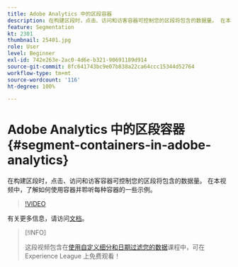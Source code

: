 ```yaml
---
title: Adobe Analytics 中的区段容器
description: 在构建区段时，点击、访问和访客容器可控制您的区段将包含的数据量。 在本视频中，了解如何使用容器并聆听每种容器的一些示例。
feature: Segmentation
kt: 2301
thumbnail: 25401.jpg
role: User
level: Beginner
exl-id: 742e263e-2ac0-4d6e-b321-90691189d914
source-git-commit: 8fc641743bc9e07b838a22ca64ccc15344d52764
workflow-type: tm+mt
source-wordcount: '116'
ht-degree: 100%

---
```


# Adobe Analytics 中的区段容器 {#segment-containers-in-adobe-analytics}

在构建区段时，点击、访问和访客容器可控制您的区段将包含的数据量。 在本视频中，了解如何使用容器并聆听每种容器的一些示例。

>[!VIDEO](https://video.tv.adobe.com/v/25401/?quality=12&learn=on)

有关更多信息，请访问[文档](https://experienceleague.adobe.com/docs/analytics/components/segmentation/seg-overview.html?lang=zh-Hans)。

>[!INFO]
>
> 这段视频包含在[使用自定义细分和日期过滤您的数据](https://experienceleague.adobe.com/?recommended=Analytics-U-1-2021.1.filterdata)课程中，可在 Experience League 上免费观看！
